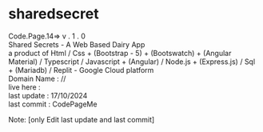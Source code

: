 # sharedsecret
Code.Page.14=> v . 1 . 0 <br>
Shared Secrets - A Web Based Dairy App <br>
a product of Html / Css + (Bootstrap - 5) + (Bootswatch) + (Angular Material) / Typescript /  Javascript + (Angular) /  Node.js + (Express.js)  / Sql + (Mariadb) / Replit - Google Cloud platform <br>
Domain Name : // <br>
live here :  <br>
last update : 17/10/2024 <br>
last commit : CodePageMe <br>



Note: [only Edit last update and last commit]

















